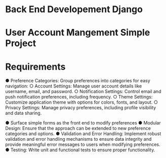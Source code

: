 # Back End Developement Django 

# User Account Mangement Simple Project 
# Requirements
● Preference Categories: Group preferences into categories for easy
navigation:
○ Account Settings: Manage user account details like username, email,
and password.
○ Notification Settings: Control email and push notification preferences,
including frequency.
○ Theme Settings: Customize application theme with options for colors,
fonts, and layout.
○ Privacy Settings: Manage privacy preferences, including profile visibility
and data sharing.

● Surface simple forms as the front end to modify preferences
● Modular Design: Ensure that the approach can be extended to new
preference categories and options.
● Validation and Error Handling: Implement robust validation and error handling
mechanisms to ensure data integrity and provide meaningful error messages
to users when modifying preferences.
● Testing: Write unit and functional tests to ensure proper functionality.
